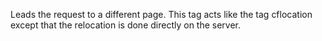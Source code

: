 Leads the request to a different page.
		This tag acts like the tag cflocation except that the relocation is done directly on the server.